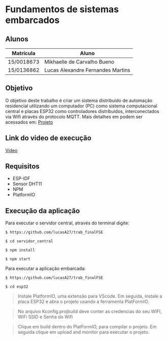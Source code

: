 # Fundamentos de sistemas embarcados

## Alunos

|Matrícula | Aluno |
| -- | -- |
| 15/0018673  |  Mikhaelle de Carvalho Bueno |
| 15/0136862  |  Lucas Alexandre Fernandes Martins |

## Objetivo 

O objetivo deste trabalho é criar um sistema distribuído de automação residencial utilizando um computador (PC) como sistema computacional central e placas ESP32 como controladores distribuídos, interconectados via Wifi através do protocolo MQTT. Mais detalhes em podem ser acessados em: [Projeto](https://gitlab.com/fse_fga/projetos_2020_2/trabalho-final-2020-2)

## Link do video de execução

[Video](https://drive.google.com/file/d/1CsqJj4APYLYRYeUEaZGFB_tb8BG-GPgK/)

## Requisitos

- ESP-IDF
- Sensor DHT11
- NPM
- PlatformIO

## Execução da aplicação

Para executar o servidor central, através do terminal digite:

``` $ https://github.com/lucasA27/trab_finalFSE ```

``` $ cd servidor_central ```

``` $ npm install ```

``` $ npm start ```

Para executar a aplicação embarcada: 

``` $ https://github.com/lucasA27/trab_finalFSE ```

``` $ cd esp32 ```

> Instale PlatformIO, uma extensão para VScode. Em seguida, instale a placa ESP32 e abra o projeto usando a ferramenta PlatFormIO. 

> No arquivo Kconfig.projbuild deve conter as credencias do seu WIFI, WiFi SSID e Senha do Wifi

> Clique em build dentro do PlatFormIO, para compilar o projeto. Em seguida clique em upload and monitor para executar o projeto. 



